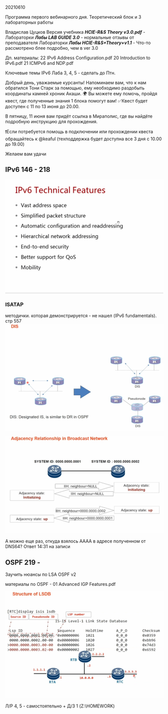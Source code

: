 20210610

Программа первого вебинарного дня. Теоретический блок и 3 лабораторных работы

Владислав Цуцков
Версия учебника ___HCIE-R&S Theory v3.0.pdf___ - 
Лабораторки ___Лабы LAB GUIDE 3.0___ - нормальные отзывы от преподавателя
Лабораторки ___Лабы HCIE-R&S+Theory+v1.1___ - Что-то рассмотрено блее подробно, чем в ver 3.0

Дп. материалы:
22 IPv6 Address Configuration.pdf
20 Introduction to IPv6.pdf
21 ICMPv6 and NDP.pdf


Ключевые темы
IPv6 
Лаба 3, 4, 5 - сделать до Птн.


Добрый день, уважаемые курсанты!
Напоминаем вам, что к нам обратился Тони Старк за помощью, ему необходимо раздобыть координаты камней хроник Акаши. 🌍
Вы можете ему помочь, пройдя квест, где полученные знания 1 блока помогут вам!
✅Квест будет доступен с 11 по 13 июня до 20.00. 

В пятницу, 11 июня вам придёт ссылка в Мираполис, где вы найдёте подробную инструкцию для прохождения.

❗️Если потребуется помощь в подключении или прохождении квеста обращайтесь к @keaful (техподдержка будет доступна все 3 дня с 10.00 до 19.00)

Желаем вам удачи

## IPv6 146 - 218 ##
![](pictures/01.jpg)

### ISATAP ###
методички. которая демонстрируется - не нашел (IPv6 fundamentals). стр 557
![](pictures/11.jpg)

![](pictures/10.jpg)


А можно еще раз, откуда взялось AAAA в адресе полученном от DNS64?
Ответ 14:31 на записи

## OSPF 219 - ##
Заучить нюансы по LSA OSPF v2

материалы по OSPF - 01 Advanced IGP Features.pdf

![](pictures/12.jpg)

Л/Р 4, 5 - самостоятельно
+
Д/З 1 (Z:\HOMEWORK)


